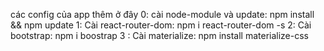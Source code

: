 các config của app thêm ở đây
0: cài node-module và update: npm install && npm update
1: Cài react-router-dom: npm i react-router-dom -s
2: Cài bootstrap: npm i boostrap 
3 : Cài materialize: npm install materialize-css